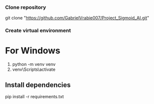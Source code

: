 ### Clone repository
git clone "https://github.com/GabrielVrabie007/Project_Sigmoid_AI.git"

### Create virtual environment

# For Windows
1. python -m venv venv
2. venv\Scripts\activate

## Install dependencies
pip install -r requirements.txt
